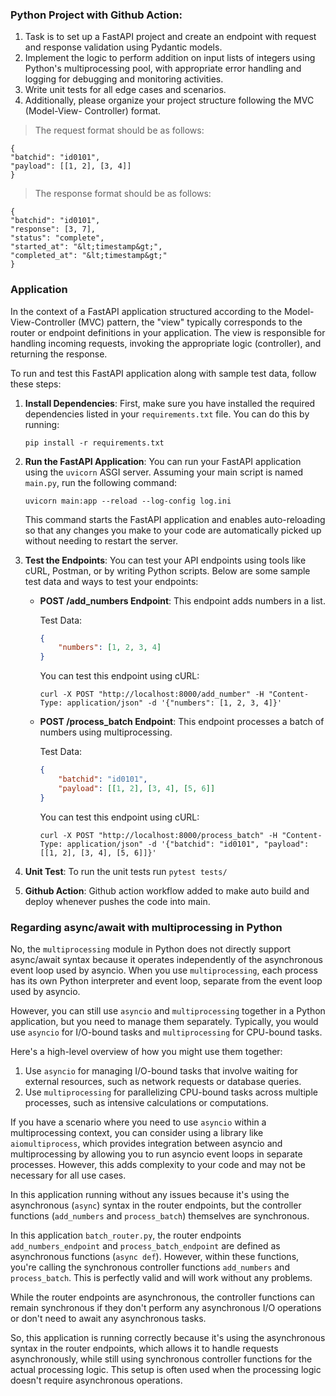 ### Python Project with Github Action:

1. Task is to set up a FastAPI project and create an endpoint with request and response
validation using Pydantic models.
2. Implement the logic to perform addition on input lists of integers using Python's
multiprocessing pool, with appropriate error handling and logging for debugging and
monitoring activities.
3. Write unit tests for all edge cases and scenarios.
4. Additionally, please organize your project structure following the MVC (Model-View-
Controller) format.


> The request format should be as follows:

```
{
"batchid": "id0101",
"payload": [[1, 2], [3, 4]]
}
```

> The response format should be as follows:

```
{
"batchid": "id0101",
"response": [3, 7],
"status": "complete",
"started_at": "&lt;timestamp&gt;",
"completed_at": "&lt;timestamp&gt;"
}
```

### Application 

In the context of a FastAPI application structured according to the Model-View-Controller (MVC) pattern, the "view" typically corresponds to the router or endpoint definitions in your application. The view is responsible for handling incoming requests, invoking the appropriate logic (controller), and returning the response.


To run and test this FastAPI application along with sample test data, follow these steps:

1. **Install Dependencies**: First, make sure you have installed the required dependencies listed in your `requirements.txt` file. You can do this by running:

    ```
    pip install -r requirements.txt
    ```

2. **Run the FastAPI Application**: You can run your FastAPI application using the `uvicorn` ASGI server. Assuming your main script is named `main.py`, run the following command:

    ```
    uvicorn main:app --reload --log-config log.ini
    ```

    This command starts the FastAPI application and enables auto-reloading so that any changes you make to your code are automatically picked up without needing to restart the server.

3. **Test the Endpoints**: You can test your API endpoints using tools like cURL, Postman, or by writing Python scripts. Below are some sample test data and ways to test your endpoints:

    - **POST /add_numbers Endpoint**: This endpoint adds numbers in a list.
    
        Test Data:
        ```json
        {
            "numbers": [1, 2, 3, 4]
        }
        ```

        You can test this endpoint using cURL:
        ```
        curl -X POST "http://localhost:8000/add_number" -H "Content-Type: application/json" -d '{"numbers": [1, 2, 3, 4]}'
        ```

    - **POST /process_batch Endpoint**: This endpoint processes a batch of numbers using multiprocessing.

        Test Data:
        ```json
        {
            "batchid": "id0101",
            "payload": [[1, 2], [3, 4], [5, 6]]
        }
        ```

        You can test this endpoint using cURL:
        ```
        curl -X POST "http://localhost:8000/process_batch" -H "Content-Type: application/json" -d '{"batchid": "id0101", "payload": [[1, 2], [3, 4], [5, 6]]}'
        ```
4. **Unit Test**: To run the unit tests run `pytest tests/`

5. **Github Action**: Github action workflow added to make auto build and deploy whenever pushes the code into main.


### Regarding async/await with multiprocessing in Python

No, the `multiprocessing` module in Python does not directly support async/await syntax because it operates independently of the asynchronous event loop used by asyncio. When you use `multiprocessing`, each process has its own Python interpreter and event loop, separate from the event loop used by asyncio.

However, you can still use `asyncio` and `multiprocessing` together in a Python application, but you need to manage them separately. Typically, you would use `asyncio` for I/O-bound tasks and `multiprocessing` for CPU-bound tasks.

Here's a high-level overview of how you might use them together:

1. Use `asyncio` for managing I/O-bound tasks that involve waiting for external resources, such as network requests or database queries.
2. Use `multiprocessing` for parallelizing CPU-bound tasks across multiple processes, such as intensive calculations or computations.

If you have a scenario where you need to use `asyncio` within a multiprocessing context, you can consider using a library like `aiomultiprocess`, which provides integration between asyncio and multiprocessing by allowing you to run asyncio event loops in separate processes. However, this adds complexity to your code and may not be necessary for all use cases.

In this application running without any issues because it's using the asynchronous (`async`) syntax in the router endpoints, but the controller functions (`add_numbers` and `process_batch`) themselves are synchronous.

In this application `batch_router.py`, the router endpoints `add_numbers_endpoint` and `process_batch_endpoint` are defined as asynchronous functions (`async def`). However, within these functions, you're calling the synchronous controller functions `add_numbers` and `process_batch`. This is perfectly valid and will work without any problems.

While the router endpoints are asynchronous, the controller functions can remain synchronous if they don't perform any asynchronous I/O operations or don't need to await any asynchronous tasks.

So, this application is running correctly because it's using the asynchronous syntax in the router endpoints, which allows it to handle requests asynchronously, while still using synchronous controller functions for the actual processing logic. This setup is often used when the processing logic doesn't require asynchronous operations.

